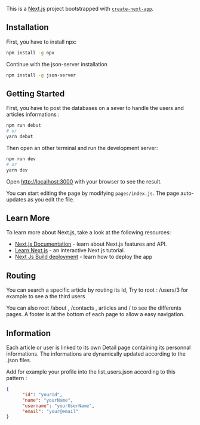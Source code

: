 This is a [Next.js](https://nextjs.org/) project bootstrapped with [`create-next-app`](https://github.com/vercel/next.js/tree/canary/packages/create-next-app).

## Installation 

First, you have to install npx:
```bash
npm install -g npx
```
Continue with the json-server installation
```bash
npm install -g json-server
```
## Getting Started

First, you have to post the databases on a sever to handle the users and articles informations : 
```bash
npm run debut
# or
yarn debut
```
Then open an other terminal and run the development server:
```bash
npm run dev
# or
yarn dev
```

Open [http://localhost:3000](http://localhost:3000) with your browser to see the result.

You can start editing the page by modifying `pages/index.js`. The page auto-updates as you edit the file.

## Learn More

To learn more about Next.js, take a look at the following resources:

- [Next.js Documentation](https://nextjs.org/docs) - learn about Next.js features and API.
- [Learn Next.js](https://nextjs.org/learn) - an interactive Next.js tutorial.
- [Next Js Build deployment](https://nextjs.org/docs/deployment) - learn how to deploy the app

## Routing 

You can search a specific article by routing its Id, Try to root : /users/3 for example to see a the third users

You can also root /about , /contacts , articles and /  to see the differents pages. A footer is at the bottom of each page to allow a easy navigation.

## Information

Each article or user is linked to its own Detail page containing its personnal informations. The informations are dynamically updated according to the .json files.

Add for example your profile into the list_users.json according to this pattern :
```json
{
      "id": "yourId",
      "name": "yourName",
      "username": "yourUserName",
      "email": "your@email"
}
```
 
 